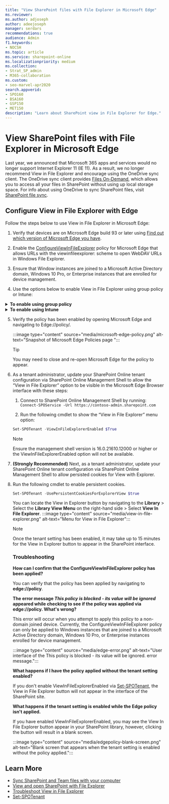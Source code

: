 ```yaml
---
title: "View SharePoint files with File Explorer in Microsoft Edge"
ms.reviewer: 
ms.author: adjoseph
author: adeejoseph
manager: serdars
recommendations: true
audience: Admin
f1.keywords:
- NOCSH
ms.topic: article
ms.service: sharepoint-online
ms.localizationpriority: medium
ms.collection:  
- Strat_SP_admin
- M365-collaboration
ms.custom:
- seo-marvel-apr2020
search.appverid:
- SPO160
- BSA160
- GSP150
- MET150
description: "Learn about SharePoint view in File Explorer for Edge."
---
```


# View SharePoint files with File Explorer in Microsoft Edge

Last year, we announced that Microsoft 365 apps and services would no longer support Internet Explorer 11 (IE 11). As a result, we no longer recommend View in File Explorer and encourage using the OneDrive sync client. The OneDrive sync client provides [Files On-Demand](https://support.office.com/article/0e6860d3-d9f3-4971-b321-7092438fb38e), which allows you to access all your files in SharePoint without using up local storage space. For info about using OneDrive to sync SharePoint files, visit [SharePoint file sync](sharepoint-sync.md).

## Configure View in File Explorer with Edge

Follow the steps below to use View in File Explorer in Microsoft Edge:

1. Verify that devices are on Microsoft Edge build 93 or later using [Find out which version of Microsoft Edge you have](https://support.microsoft.com/en-us/microsoft-edge/find-out-which-version-of-microsoft-edge-you-have-c726bee8-c42e-e472-e954-4cf5123497eb).

2. Enable the [ConfigureViewInFileExplorer](/deployedge/microsoft-edge-policies#configureviewinfileexplorer) policy for Microsoft Edge that allows URLs with the viewinfileexplorer: scheme to open WebDAV URLs in Windows File Explorer.

3. Ensure that Window instances are joined to a Microsoft Active Directory domain, Windows 10 Pro, or Enterprise instances that are enrolled for device management.

4. Use the options below to enable View in File Explorer using group policy or Intune:

<details>
    <summary><b>To enable using group policy</b></summary>

1. Configure Microsoft Edge policy settings by following the steps at [Configure Microsoft Edge policy settings on Windows](/deployedge/configure-microsoft-edge)
2. Make sure you've downloaded the Microsoft Edge administrative template at [Download and deploy Microsoft Edge for business](https://www.microsoft.com/en-us/edge/business/download) or you may not see the policy listed.
3. Once the template is downloaded, open the Group Policy Object Editor. Right-click **Administrative Templates** in the Computer Configuration or User Configuration node and select **Add/Remove Templates** and browse to the downloaded template.
4. When applying the policy, ensure you update the domain to your tenant domain or use **sharepoint.com** if you plan on visiting multiple SharePoint tenants.
5. Enabling the group policy may require a refresh of client group policy settings. After changing the group policy settings, refresh the settings. From a Command Prompt, enter **GPUpdate.exe /force**.

    Example below with the Group Policy value:
`[{"cookies": ["rtFa", "FedAuth"], "domain": "sharepoint.com"}]`
    :::image type="content" source="media/edgepolicy-adeejoseph.png" alt-text="Enable Configure the View in File Explorer feature for SharePoint pages in Microsoft Edge":::

</details>

<details>
<summary><b>To enable using Intune</b></summary>

1. Configure Microsoft Edge policy settings by following the steps at  [Configure Microsoft Edge policy settings with Microsoft Intune](/deployedge/configure-edge-with-intune).

</details>

5. Verify the policy has been enabled by opening Microsoft Edge and navigating to Edge://policy/.

    :::image type="content" source="media/microsoft-edge-policy.png" alt-text="Snapshot of Microsoft Edge Policies page ":::

    > [!TIP]
    > You may need to close and re-open Microsoft Edge for the policy to appear.

6. As a tenant administrator, update your SharePoint Online tenant configuration via SharePoint Online Management Shell to allow the “View in File Explorer” option to be visible in the Microsoft Edge Browser interface with these steps:

    1. Connect to SharePoint Online Management Shell by running: `Connect-SPOService -Url https://contoso-admin.sharepoint.com`

    1. Run the following cmdlet to show the “View in File Explorer” menu option:

    ```PowerShell
    Set-SPOTenant -ViewInFileExplorerEnabled $True
    ```

    > [!NOTE]
    > Ensure the management shell version is 16.0.21610.12000 or higher or the ViewInFileExplorerEnabled option will not be available.

7. **(Strongly Recommended)** Next, as a tenant administrator, update your SharePoint Online tenant configuration via SharePoint Online Management Shell to allow persisted cookies for View with Explorer.

 1. Run the following cmdlet to enable persistent cookies.

    ```PowerShell
    Set-SPOTenant -UsePersistentCookiesForExplorerView $true
    ```

    You can locate the View in Explorer button by navigating to the **Library** >  Select the **Library View Menu** on the right-hand side > Select **View In File Explorer**.
    :::image type="content" source="media/view-in-file-explorer.png" alt-text="Menu for View in File Explorer":::

    > [!NOTE]
    > Once the tenant setting has been enabled, it may take up to 15 minutes for the View in Explorer button to appear in the SharePoint interface.

    ### Troubleshooting
    
    **How can I confirm that the ConfigureViewInFileExplorer policy has been applied?**
    
    You can verify that the policy has been applied by navigating to **edge://policy**.
    
    **The error message *This policy is blocked - its value will be ignored* appeared while checking to see if the policy was applied via edge://policy. What's wrong?**
    
    This error will occur when you attempt to apply this policy to a non-domain joined device. Currently, the ConfigureViewInFileExplorer policy can only be applied to Windows instances that are joined to a Microsoft Active Directory domain, Windows 10 Pro, or Enterprise instances enrolled for device management.
    
    :::image type="content" source="media/edge-error.png" alt-text="User interface of the This policy is blocked - its value will be ignored. error message.":::
    
    **What happens if I have the policy applied without the tenant setting enabled?**
    
    If you don't enable ViewInFileExplorerEnabled via [Set-SPOTenant](/powershell/module/sharepoint-online/set-spotenant?view=sharepoint-ps), the View in File Explorer button will not appear in the interface of the SharePoint site.
    
    **What happens if the tenant setting is enabled while the Edge policy isn't applied.**
    
    If you have enabled ViewInFileExplorerEnabled, you may see the View In File Explorer button appear in your SharePoint library, however, clicking the button will result in a blank screen.
    
    :::image type="content" source="media/edgepolicy-blank-screen.png" alt-text="Blank screen that appears when the tenant setting is enabled without the policy applied.":::
    
## Learn More

- [Sync SharePoint and Team files with your computer](https://support.microsoft.com/en-us/office/sync-sharepoint-and-teams-files-with-your-computer-6de9ede8-5b6e-4503-80b2-6190f3354a88)
- [View and open SharePoint with File Explorer](https://support.microsoft.com/en-us/office/view-and-open-sharepoint-files-with-file-explorer-66b574bb-08b4-46b6-a6a0-435fd98194cc)
- [Troubleshoot View in File Explorer](/sharepoint/troubleshoot/lists-and-libraries/troubleshoot-issues-using-open-with-explorer)
- [Set-SPOTenant](/powershell/module/sharepoint-online/set-spotenant?view=sharepoint-ps)
